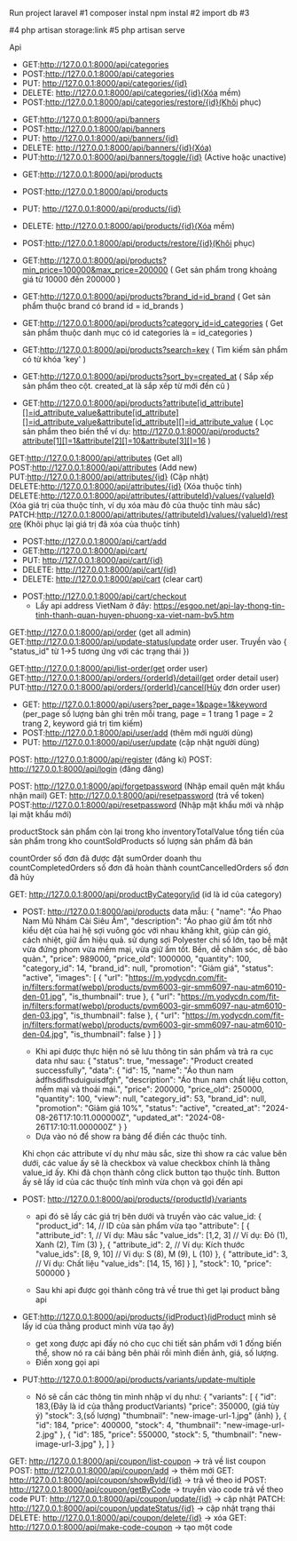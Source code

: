 Run project laravel
#1
composer instal
npm instal
#2
import db
#3

 <!--  -->

#4
php artisan storage:link
#5
php artisan serve

Api

<!-- Categories -->

-   GET:http://127.0.0.1:8000/api/categories
-   POST:http://127.0.0.1:8000/api/categories
-   PUT: http://127.0.0.1:8000/api/categories/{id}
-   DELETE: http://127.0.0.1:8000/api/categories/{id}(Xóa mềm)
-   POST:http://127.0.0.1:8000/api/categories/restore/{id}(Khôi phục)

<!-- Banners -->

-   GET:http://127.0.0.1:8000/api/banners
-   POST:http://127.0.0.1:8000/api/banners
-   PUT: http://127.0.0.1:8000/api/banners/{id}
-   DELETE: http://127.0.0.1:8000/api/banners/{id}(Xóa)
-   PUT:http://127.0.0.1:8000/api/banners/toggle/{id} (Active hoặc unactive)

<!-- Products -->

-   GET:http://127.0.0.1:8000/api/products
-   POST:http://127.0.0.1:8000/api/products
-   PUT: http://127.0.0.1:8000/api/products/{id}
-   DELETE: http://127.0.0.1:8000/api/products/{id}(Xóa mềm)
-   POST:http://127.0.0.1:8000/api/products/restore/{id}(Khôi phục)

-   GET:http://127.0.0.1:8000/api/products?min_price=100000&max_price=200000 ( Get sản phẩm trong khoảng giá từ 10000 đến 200000 )
-   GET:http://127.0.0.1:8000/api/products?brand_id=id_brand ( Get sản phẩm thuộc brand có brand id = id_brands )
-   GET:http://127.0.0.1:8000/api/products?category_id=id_categories ( Get sản phẩm thuộc danh mục có id categories là = id_categories )
-   GET:http://127.0.0.1:8000/api/products?search=key ( Tìm kiếm sản phẩm có từ khóa 'key' )
-   GET:http://127.0.0.1:8000/api/products?sort_by=created_at ( Sắp xếp sản phẩm theo cột. created_at là sắp xếp từ mới đến cũ )
-   GET:http://127.0.0.1:8000/api/products?attribute[id_attribute][]=id_attribute_value&attribute[id_attribute][]=id_attribute_value&attribute[id_attribute][]=id_attribute_value ( Lọc sản phẩm theo biến thể  ví dụ: http://127.0.0.1:8000/api/products?attribute[1][]=1&attribute[2][]=10&attribute[3][]=16 )


<!-- Attribute -->
GET:http://127.0.0.1:8000/api/attributes (Get all)
POST:http://127.0.0.1:8000/api/attributes (Add new)
PUT:http://127.0.0.1:8000/api/attributes/{id} (Cập nhật)
DELETE:http://127.0.0.1:8000/api/attributes/{id} (Xóa thuộc tính)
DELETE:http://127.0.0.1:8000/api/attributes/{attributeId}/values/{valueId} (Xóa giá trị của thuộc tính, ví dụ xóa màu đỏ của thuộc tính màu sắc)
PATCH:http://127.0.0.1:8000/api/attributes/{attributeId}/values/{valueId}/restore (Khôi phục lại giá trị đã xóa của thuộc tính)

<!-- Cart -->

-   POST:http://127.0.0.1:8000/api/cart/add
-   GET:http://127.0.0.1:8000/api/cart/
-   PUT: http://127.0.0.1:8000/api/cart/{id}
-   DELETE: http://127.0.0.1:8000/api/cart/{id}
-   DELETE: http://127.0.0.1:8000/api/cart (clear cart)

<!-- Checkout -->

-   POST:http://127.0.0.1:8000/api/cart/checkout
    -   Lấy api address VietNam ở đây: https://esgoo.net/api-lay-thong-tin-tinh-thanh-quan-huyen-phuong-xa-viet-nam-bv5.htm


<!-- order -->
 GET:http://127.0.0.1:8000/api/order (get all admin)
 GET:http://127.0.0.1:8000/api/update-status(update order user. 
 Truyền vào {
  "status_id" từ 1->5 tương ứng với các trạng thái
})

 GET:http://127.0.0.1:8000/api/list-order(get order user)
 GET:http://127.0.0.1:8000/api/orders/{orderId}/detail(get order detail user)
 PUT:http://127.0.0.1:8000/api/orders/{orderId}/cancel(Hủy đơn order user)

<!-- User -->

-   GET: http://127.0.0.1:8000/api/users?per_page=1&page=1&keyword (per_page số lượng bản ghi trên mỗi trang, page = 1 trang 1 page = 2 trang 2, keyword giá trị tìm kiếm)
-   POST:http://127.0.0.1:8000/api/user/add (thêm mới người dùng)
-   PUT: http://127.0.0.1:8000/api/user/update (cập nhật người dùng)

<!-- Auth -->
POST: http://127.0.0.1:8000/api/register (đăng kí)
POST: http://127.0.0.1:8000/api/login (đăng đăng)

<!-- Resetpassword -->
POST: http://127.0.0.1:8000/api/forgetpassword (Nhập email quên mật khẩu nhận mail)
GET: http://127.0.0.1:8000/api/resetpassword (trả vể token)
POST:http://127.0.0.1:8000/api/resetpassword (Nhập mật khẩu mới và nhập lại mật khẩu mới)

<!-- Dashboard -->
productStock sản phẩm còn lại trong kho
inventoryTotalValue tổng tiền của sản phẩm trong kho
countSoldProducts số lượng sản phẩm đã bán

countOrder số đơn đã được đặt
sumOrder doanh thu
countCompletedOrders số đơn đã hoàn thành
countCancelledOrders số đơn đã hủy

GET: http://127.0.0.1:8000/api/productByCategory/id (id là id của category)


<!----------------------- Biến thể ---------------------------->

<!-- Api thứ nhất để lưu các thông tin cơ bản của sản phẩm -->
- POST: http://127.0.0.1:8000/api/products
    data mẫu:
    {
    "name": "Áo Phao Nam Mũ Nhám Cài Siêu Ấm",
    "description": "Áo phao giữ ấm tốt nhờ kiểu dệt của hai hệ sợi vuông góc với nhau khăng khít, giúp cản gió, cách nhiệt, giữ ấm hiệu quả. sử dụng sợi Polyester chi số lớn, tạo bề mặt vừa đứng phom vừa mềm mại, vừa giữ ấm tốt. Bền, dễ chăm sóc, dễ bảo quản.",
    "price": 989000,
    "price_old": 1000000,
    "quantity": 100,
    "category_id": 14,
    "brand_id": null,
    "promotion": "Giảm giá",
    "status": "active",
    "images": [
        {
            "url": "https://m.yodycdn.com/fit-in/filters:format(webp)/products/pvm6003-gir-smm6097-nau-atm6010-den-01.jpg",
            "is_thumbnail": true
        },
        {
            "url": "https://m.yodycdn.com/fit-in/filters:format(webp)/products/pvm6003-gir-smm6097-nau-atm6010-den-03.jpg",
            "is_thumbnail": false
        },
        {
            "url": "https://m.yodycdn.com/fit-in/filters:format(webp)/products/pvm6003-gir-smm6097-nau-atm6010-den-04.jpg",
            "is_thumbnail": false
        }
    ]
}

   + Khi api được thực hiện nó sẽ lưu thông tin sản phẩm và trả ra cục data như sau:
   {
    "status": true,
    "message": "Product created successfully",
    "data": {
        "id": 15,
        "name": "Áo thun nam àdfhsdifhsduiguisdfgh",
        "description": "Áo thun nam chất liệu cotton, mềm mại và thoải mái.",
        "price": 200000,
        "price_old": 250000,
        "quantity": 100,
        "view": null,
        "category_id": 53,
        "brand_id": null,
        "promotion": "Giảm giá 10%",
        "status": "active",
        "created_at": "2024-08-26T17:10:11.000000Z",
        "updated_at": "2024-08-26T17:10:11.000000Z"
            }
    }
    + Dựa vào nó để show ra bảng để điền các thuộc tính.

    Khi chọn các attribute ví dụ như màu sắc, size thì show ra các value bên dưới, các value ấy sẽ là checkbox và value checkbox chính là thằng value_id ấy. Khi đã chọn thành công click button tạo thuộc tính.
    Button ấy sẽ lấy id của các thuộc tính mình vừa chọn và gọi đến api
- POST: http://127.0.0.1:8000/api/products/{productId}/variants
    + api đó sẽ lấy các giá trị bên dưới và truyền vào các value_id:
    {
    "product_id": 14,  // ID của sản phẩm vừa tạo
    "attribute": [
        {
            "attribute_id": 1,  // Ví dụ: Màu sắc
            "value_ids": [1,2, 3]  // Ví dụ: Đỏ (1), Xanh (2), Tím (3)
        },
        {
            "attribute_id": 2,  // Ví dụ: Kích thước
            "value_ids": [8, 9, 10]  // Ví dụ: S (8), M (9), L (10)
        },
        {
            "attribute_id": 3, // Ví dụ: Chất liệu
            "value_ids": [14, 15, 16] 
        }
                    ],
        "stock": 10,
        "price": 500000
    }

    + Sau khi api được gọi thành công trả về true thì get lại product bằng api 
- GET:http://127.0.0.1:8000/api/products/{idProduct}(idProduct mình sẽ lấy id của thằng product mình vừa tạo ấy)

    + get xong được api đấy nó cho cục chi tiết sản phẩm với 1 đống biến thể, show nó ra cái bảng bên phải rồi mình điền ảnh, giá, số lượng.
    + Điền xong gọi api
- PUT:http://127.0.0.1:8000/api/products/variants/update-multiple
    + Nó sẽ cần các thông tin mình nhập ví dụ như:
    {
    "variants": [
        {
            "id": 183,(Đây là id của thằng productVariants)
            "price": 350000, (giá tùy ý)
            "stock": 3,(số lượng)
            "thumbnail": "new-image-url-1.jpg" (ảnh)
        },
        {
            "id": 184,
            "price": 400000,
            "stock": 4,
            "thumbnail": "new-image-url-2.jpg"
        },
        {
            "id": 185,
            "price": 550000,
            "stock": 5,
            "thumbnail": "new-image-url-3.jpg"
        },
    ]
}


GET: http://127.0.0.1:8000/api/coupon/list-coupon -> trả về list coupon
POST: http://127.0.0.1:8000/api/coupon/add -> thêm mới
GET: http://127.0.0.1:8000/api/coupon/showById/{id} -> trả về theo id
POST: http://127.0.0.1:8000/api/coupon/getByCode -> truyền vào code trả về theo code
PUT: http://127.0.0.1:8000/api/coupon/update/{id} -> cập nhật
PATCH: http://127.0.0.1:8000/api/coupon/updateStatus/{id} -> cập nhật trạng thái
DELETE: http://127.0.0.1:8000/api/coupon/delete/{id} -> xóa
GET: http://127.0.0.1:8000/api/make-code-coupon -> tạo một code
